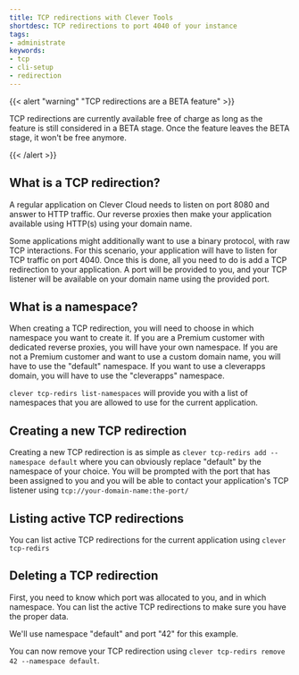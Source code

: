 ```yaml
---
title: TCP redirections with Clever Tools
shortdesc: TCP redirections to port 4040 of your instance
tags:
- administrate
keywords:
- tcp
- cli-setup
- redirection
---
```

{{< alert "warning" "TCP redirections are a BETA feature" >}}
    <p>
    TCP redirections are currently available free of charge as long as the feature is still considered in a BETA stage.
    Once the feature leaves the BETA stage, it won't be free anymore.
    </p>
{{< /alert >}}


## What is a TCP redirection?

A regular application on Clever Cloud needs to listen on port 8080 and answer to HTTP traffic.
Our reverse proxies then make your application available using HTTP(s) using your domain name.

Some applications might additionally want to use a binary protocol, with raw TCP interactions.
For this scenario, your application will have to listen for TCP traffic on port 4040.
Once this is done, all you need to do is add a TCP redirection to your application. A port will be
provided to you, and your TCP listener will be available on your domain name using the provided port.

## What is a namespace?

When creating a TCP redirection, you will need to choose in which namespace you want to create it.
If you are a Premium customer with dedicated reverse proxies, you will have your own namespace.
If you are not a Premium customer and want to use a custom domain name, you will have to use the
"default" namespace.
If you want to use a cleverapps domain, you will have to use the "cleverapps" namespace.

`clever tcp-redirs list-namespaces` will provide you with a list of namespaces that you are allowed
to use for the current application.

## Creating a new TCP redirection

Creating a new TCP redirection is as simple as `clever tcp-redirs add --namespace default` where
you can obviously replace "default" by the namespace of your choice. You will be prompted with
the port that has been assigned to you and you will be able to contact your application's TCP
listener using `tcp://your-domain-name:the-port/`

## Listing active TCP redirections

You can list active TCP redirections for the current application using `clever tcp-redirs`

## Deleting a TCP redirection

First, you need to know which port was allocated to you, and in which namespace. You can list
the active TCP redirections to make sure you have the proper data.

We'll use namespace "default" and port "42" for this example.

You can now remove your TCP redirection using `clever tcp-redirs remove 42 --namespace default`.
